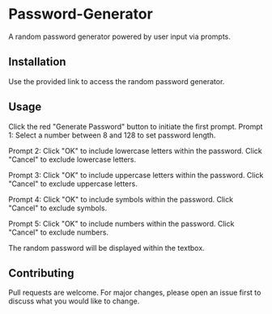 # Password-Generator

A random password generator powered by user input via prompts.

## Installation

Use the provided link to access the random password generator.

## Usage

Click the red "Generate Password" button to initiate the first prompt.
Prompt 1: Select a number between 8 and 128 to set password length.  

Prompt 2: Click "OK" to include lowercase letters within the password. Click "Cancel" to exclude lowercase letters.  

Prompt 3: Click "OK" to include uppercase letters within the password. Click "Cancel" to exclude uppercase letters.  

Prompt 4: Click "OK" to include symbols within the password. Click "Cancel" to exclude symbols.  

Prompt 5: Click "OK" to include numbers within the password. Click "Cancel" to exclude numbers.  

The random password will be displayed within the textbox.

## Contributing

Pull requests are welcome. For major changes, please open an issue first to discuss what you would like to change.